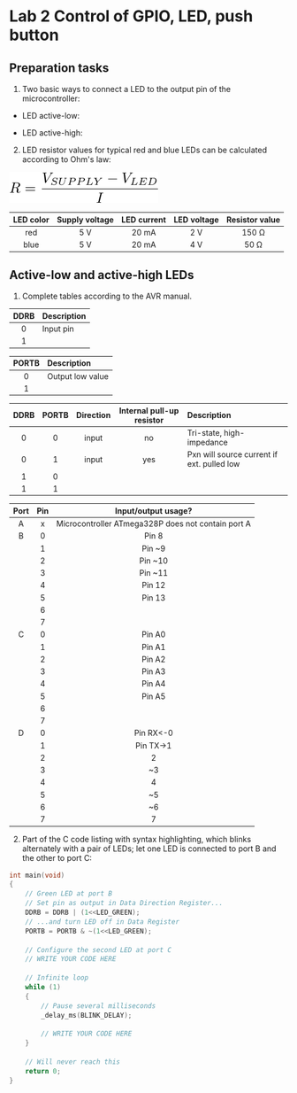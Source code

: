 # Lab 2 Control of GPIO, LED, push button
## Preparation tasks

1. Two basic ways to connect a LED to the output pin of the microcontroller: 
   
* LED active-low:
  
* LED active-high:

2. LED resistor values for typical red and blue LEDs can be calculated according to Ohm's law:

![Ohm's law](Images/resistor.svg)

| **LED color** | **Supply voltage** | **LED current** | **LED voltage** | **Resistor value** |
| :-: | :-: | :-: | :-: | :-: |
| red | 5&nbsp;V | 20&nbsp;mA | 2&nbsp;V | 150 Ω |
| blue | 5&nbsp;V | 20&nbsp;mA | 4&nbsp;V | 50 Ω |


## Active-low and active-high LEDs

1. Complete tables according to the AVR manual.

| **DDRB** | **Description** |
| :-: | :-- |
| 0 | Input pin |
| 1 |  |

| **PORTB** | **Description** |
| :-: | :-- |
| 0 | Output low value |
| 1 | |

| **DDRB** | **PORTB** | **Direction** | **Internal pull-up resistor** | **Description** |
| :-: | :-: | :-: | :-: | :-- |
| 0 | 0 | input | no | Tri-state, high-impedance |
| 0 | 1 | input | yes | Pxn will source current if ext. pulled low |
| 1 | 0 | | | |
| 1 | 1 | | | |

| **Port** | **Pin** | **Input/output usage?** |
| :-: | :-: | :-: |
| A | x | Microcontroller ATmega328P does not contain port A | 
| B | 0 | Pin 8 |
|  | 1 | Pin ~9 |
|  | 2 | Pin ~10 |
|  | 3 | Pin ~11 | 
|  | 4 | Pin 12 |
|  | 5 | Pin 13 |
|  | 6 |  |
|  | 7 |  | 
| C | 0 | Pin A0 |
|  | 1 | Pin A1 |
|  | 2 | Pin A2 |
|  | 3 | Pin A3 | 
|  | 4 | Pin A4 |
|  | 5 | Pin A5 |
|  | 6 |  |
|  | 7 |  | 
| D | 0 | Pin RX<-0 |
|  | 1 | Pin TX->1 |
|  | 2 | 2 |
|  | 3 | ~3 |
|  | 4 | 4 |
|  | 5 | ~5 |
|  | 6 | ~6 |
|  | 7 | 7 |

2. Part of the C code listing with syntax highlighting, which blinks alternately with a pair of LEDs; let one LED is connected to port B and the other to port C:

```c
int main(void)
{
    // Green LED at port B
    // Set pin as output in Data Direction Register...
    DDRB = DDRB | (1<<LED_GREEN);
    // ...and turn LED off in Data Register
    PORTB = PORTB & ~(1<<LED_GREEN);

    // Configure the second LED at port C
    // WRITE YOUR CODE HERE

    // Infinite loop
    while (1)
    {
        // Pause several milliseconds
        _delay_ms(BLINK_DELAY);

        // WRITE YOUR CODE HERE
    }

    // Will never reach this
    return 0;
}
```